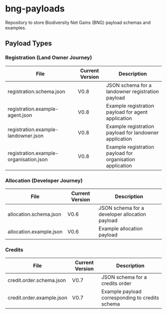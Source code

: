 # bng-payloads

Repository to store Biodiversity Net Gains (BNG) payload schemas and examples.

## Payload Types

### Registration (Land Owner Journey)
| File                          	| Current Version 	| Description                                    	|
|-------------------------------	|-----------------	|------------------------------------------------	|
| registration.schema.json        	| V0.8            	| JSON schema for a landowner registration payload 	|
| registration.example-agent.json 	| V0.8            	| Example registration payload for agent application  	|
| registration.example-landowner.json 	| V0.8            	| Example registration payload for landowner application  	|
| registration.example-organisation.json 	| V0.8            	| Example registration payload for organisation application  	|

### Allocation (Developer Journey)
| File                          	| Current Version 	| Description                                    	|
|-------------------------------	|-----------------	|------------------------------------------------	|
| allocation.schema.json        	| V0.6            	| JSON schema for a developer allocation payload 	|
| allocation.example.json 	| V0.6            	| Example allocation payload       	|

### Credits

| File                      	| Current Version 	| Description                                     	|
|---------------------------	|-----------------	|-------------------------------------------------	|
| credit.order.schema.json  	| V0.7            	| JSON schema for a credits order                 	|
| credit.order.example.json 	| V0.7            	| Example payload corresponding to credits schema 	|
